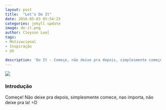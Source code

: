 ```yaml
---
layout: post
title:  "Let's Do It"
date: 2016-05-03 05:54:23
categories: jekyll update
image: do-it.png
author: Cleyson Leal
tags:
- Motivacional
- Inspiração
- UX

description: 'Do It - Começe, não deixe pra depois, simplesmente começe!'
---
```


 <img class="post__item__thumb" src="http://curatorsintl.org/images/assets/exhibition_slides/do-it.png">

<h3>Introdução</h3>

Começe! Não deixe pra depois, simplesmente comece, nao importa, não deixe pra la! =D
